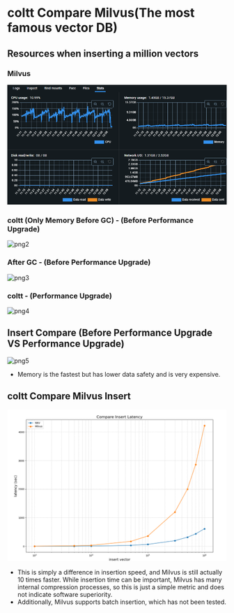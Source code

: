 # coltt Compare Milvus(The most famous vector DB)

## Resources when inserting a million vectors

### Milvus

![png1](../assets/v1compare/milvus-bench-flat.png)

### coltt (Only Memory Before GC) - (Before Performance Upgrade)

![png2](../assets/v1compare/coltt-edge-cache.png)

### After GC - (Before Performance Upgrade)

![png3](../assets/v1compare/coltt-edge-cache-gc.png)

### coltt - (Performance Upgrade)

![png4](../assets/v1compare/coltt-disk.png)

## Insert Compare (Before Performance Upgrade VS Performance Upgrade)

![png5](../assets/v1compare/coltt_insert.png)

- Memory is the fastest but has lower data safety and is very expensive.

## coltt Compare Milvus Insert

![png6](../assets/v1compare/insert-comp.png)

- This is simply a difference in insertion speed, and Milvus is still actually 10 times faster. While insertion time can be important, Milvus has many internal compression processes, so this is just a simple metric and does not indicate software superiority.
- Additionally, Milvus supports batch insertion, which has not been tested.
